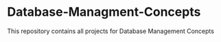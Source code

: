 # Database-Managment-Concepts
This repository contains all projects for Database Management Concepts
